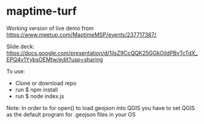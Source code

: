 # maptime-turf

Working version of live demo from https://www.meetup.com/MaptimeMSP/events/237717387/

Slide deck: https://docs.google.com/presentation/d/1ilsZ9CcQQK25GGkOildPBvTcTdX_EPQ4v1YybsOEMtw/edit?usp=sharing

To use:

- Clone or download repo
- run $ npm install
- run $ node index.js

Note: In order to for open() to load geojson into QGIS you have to set QGIS as the default program for .geojson files in your OS
